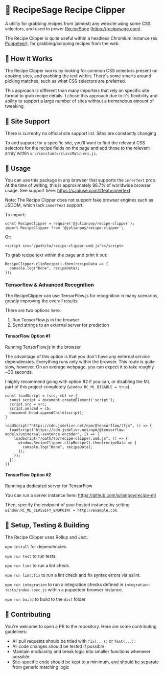 # :fork_and_knife: RecipeSage Recipe Clipper
A utility for grabbing recipes from (almost) any website using some CSS selectors, and used to power [RecipeSage](https://recipesage.com) (https://recipesage.com).

The Recipe Clipper is quite useful within a headless Chromium instance (ex. [Puppeteer](https://github.com/puppeteer/puppeteer)), for grabbing/scraping recipes from the web. 

## :rice: How it Works

The Recipe Clipper works by looking for common CSS selectors present on cooking sites, and grabbing the text within. There's some smarts around picking matches, such as what CSS selectors are preferred.

This approach is different than many importers that rely on specific site format to grab recipe details. I chose this approach due to it's flexibility and ability to support a large number of sites without a tremendous amount of tweaking.

## :hamburger: Site Support

There is currently no official site support list. Sites are constantly changing

To add support for a specific site, you'll want to find the relevant CSS selectors for the recipe fields on the page and add those to the relevant array within `src/constants/classMatchers.js`.

## :sushi: Usage

You can use this package in any browser that supports the `innerText` prop. At the time of writing, this is approximately 98.7% of worldwide browser usage. See support here: https://caniuse.com/#feat=innertext

Note: The Recipe Clipper does not support fake browser engines such as JSDOM, which lack `innerText` support.

To import:
```
const RecipeClipper = require('@julianpoy/recipe-clipper');
import RecipeClipper from '@julianpoy/recipe-clipper';
```

Or:
```
<script src="/path/to/recipe-clipper.umd.js"></script>
```

To grab recipe text within the page and print it out:
```
RecipeClipper.clipRecipe().then(recipeData => {
  console.log("Done", recipeData);
});
```

### Tensorflow & Advanced Recognition

The RecipeClipper can use TensorFlow.js for recognition in many scenarios, greatly improving the overall results.

There are two options here.

1. Run TensorFlow.js in the browser
2. Send strings to an external server for prediction

#### TensorFlow Option #1
Running TensorFlow.js in the browser

The advantage of this option is that you don't have any external service dependencies. Everything runs only within the browser.
This route is quite slow, however. On an average webpage, you can expect it to take roughly ~30 seconds.

I highly recommend going with option #2 if you can, or disabling the ML part of this project completely (`window.RC_ML_DISABLE = true`).

```
const loadScript = (src, cb) => {
  const script = document.createElement('script');
  script.src = src;
  script.onload = cb;
  document.head.appendChild(script);
}

loadScript("https://cdn.jsdelivr.net/npm/@tensorflow/tfjs", () => {
  loadScript("https://cdn.jsdelivr.net/npm/@tensorflow-models/universal-sentence-encoder", () => {
    loadScript("/path/to/recipe-clipper.umd.js", () => {
      window.RecipeClipper.clipRecipe().then(recipeData => {
        console.log("Done", recipeData);
      });
    });
  });
})

```

#### TensorFlow Option #2
Running a dedicated server for TensorFlow

You can run a server instance here:
https://github.com/julianpoy/recipe-ml

Then, specify the endpoint of your hosted instance by setting `window.RC_ML_CLASSIFY_ENDPOINT = http://example.com`.

## :ramen: Setup, Testing & Building

The Recipe Clipper uses Rollup and Jest.

`npm install` for dependencies.

`npm run test` to run tests.

`npm run lint` to run a lint check.

`npm run lint:fix` to run a lint check and fix syntax errors via eslint.

`npm run integration` to run a integration checks defined in `integration-tests/index.spec.js` within a puppeteer browser instance.

`npm run build` to build to the `dist` folder.

## :bread: Contributing

You're welcome to open a PR to the repository. Here are some contributing guidelines:

- All pull requests should be titled with `fix(...):` or `feat(...):`
- All code changes should be tested if possible
- Maintain modularity and break logic into smaller functions whenever possible
- Site-specific code should be kept to a minimum, and should be separate from generic matching logic
